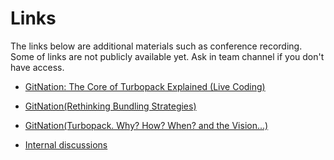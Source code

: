 # Links

The links below are additional materials such as conference recording. Some of links are not publicly available yet. Ask in team channel if you don't have access.

- [GitNation: The Core of Turbopack Explained (Live Coding)](https://portal.gitnation.org/contents/the-core-of-turbopack-explained-live-coding)
- [GitNation(Rethinking Bundling Strategies)](https://portal.gitnation.org/contents/rethinking-bundling-strategies)
- [GitNation(Turbopack. Why? How? When? and the Vision...)](https://portal.gitnation.org/contents/turbopack-why-how-when-and-the-vision)

- [Internal discussions](https://www.notion.so/vercel/Deep-Dives-d25c7e3b383347dfad542d9053b0c7e6?pvs=4)
